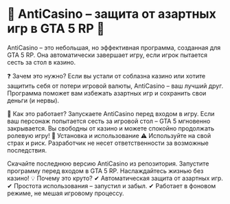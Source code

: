 # 🎰 AntiCasino – защита от азартных игр в GTA 5 RP 🎰
AntiCasino – это небольшая, но эффективная программа, созданная для GTA 5 RP. Она автоматически завершает игру, если игрок пытается сесть за стол в казино.

❓ Зачем это нужно?
Если вы устали от соблазна казино или хотите защитить себя от потери игровой валюты, AntiCasino – ваш лучший друг. Программа поможет вам избежать азартных игр и сохранить свои деньги (и нервы).

🚀 Как это работает?
Запускаете AntiCasino перед входом в игру.
Если ваш персонаж попытается сесть за игровой стол – GTA 5 мгновенно закрывается.
Вы свободны от казино и можете спокойно продолжать ролевую игру!
📌 Установка и использование
⚠️ Используйте на свой страх и риск. Разработчик не несет ответственности за возможные последствия.

Скачайте последнюю версию AntiCasino из репозитория.
Запустите программу перед входом в GTA 5 RP.
Наслаждайтесь жизнью без казино!
💡 Почему это круто?
✔ Автоматическая защита от азартных игр.
✔ Простота использования – запустил и забыл.
✔ Работает в фоновом режиме, не мешая игровому процессу.

